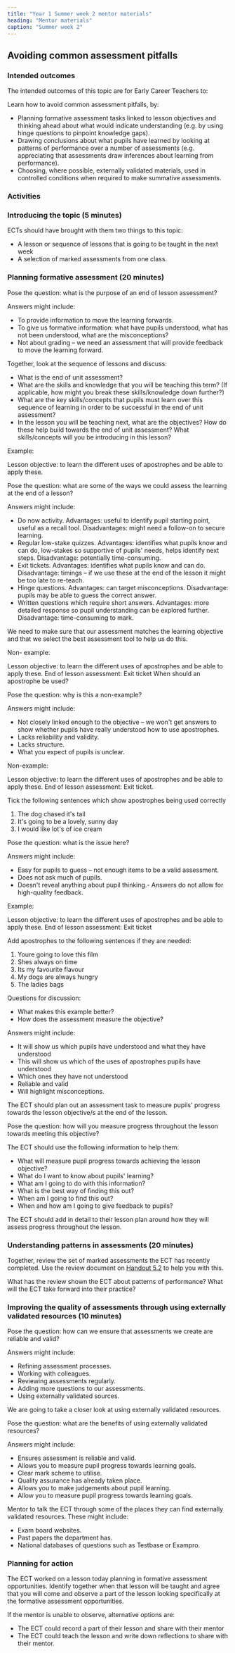 ```yaml
---
title: "Year 1 Summer week 2 mentor materials"
heading: "Mentor materials"
caption: "Summer week 2"
---
```


## Avoiding common assessment pitfalls

### Intended outcomes

The intended outcomes of this topic are for Early Career Teachers to:

Learn how to avoid common assessment pitfalls, by:

- Planning formative assessment tasks linked to lesson objectives and thinking ahead about what would indicate understanding (e.g. by using hinge questions to pinpoint knowledge gaps).
- Drawing conclusions about what pupils have learned by looking at patterns of performance over a number of assessments (e.g. appreciating that assessments draw inferences about learning from performance).
- Choosing, where possible, externally validated materials, used in controlled conditions when required to make summative assessments.

### Activities

### Introducing the topic (5 minutes)

ECTs should have brought with them two things to this topic:

- A lesson or sequence of lessons that is going to be taught in the next week
- A selection of marked assessments from one class.

### Planning formative assessment (20 minutes)

Pose the question: what is the purpose of an end of lesson assessment?

Answers might include:

- To provide information to move the learning forwards.
- To give us formative information: what have pupils understood, what has not been understood, what are the misconceptions?
- Not about grading – we need an assessment that will provide feedback to move the learning forward.

Together, look at the sequence of lessons and discuss:

- What is the end of unit assessment?
- What are the skills and knowledge that you will be teaching this term? (If applicable, how might you break these skills/knowledge down further?)
- What are the key skills/concepts that pupils must learn over this sequence of learning in order to be successful in the end of unit assessment?
- In the lesson you will be teaching next, what are the objectives? How do these help build towards the end of unit assessment? What skills/concepts will you be introducing in this lesson?

Example:

Lesson objective: to learn the different uses of apostrophes and be able to apply these.

Pose the question: what are some of the ways we could assess the learning at the end of a lesson?

Answers might include:

- Do now activity. Advantages: useful to identify pupil starting point, useful as a recall tool. Disadvantages: might need a follow-on to secure learning.
- Regular low-stake quizzes. Advantages: identifies what pupils know and can do, low-stakes so supportive of pupils' needs, helps identify next steps. Disadvantage: potentially time-consuming.
- Exit tickets. Advantages: identifies what pupils know and can do. Disadvantage: timings – if we use these at the end of the lesson it might be too late to re-teach.
- Hinge questions. Advantages: can target misconceptions. Disadvantage: pupils may be able to guess the correct answer.
- Written questions which require short answers. Advantages: more detailed response so pupil understanding can be explored further. Disadvantage: time-consuming to mark.

We need to make sure that our assessment matches the learning objective and that we select the best assessment tool to help us do this.

Non- example:

Lesson objective: to learn the different uses of apostrophes and be able to apply these.
End of lesson assessment: Exit ticket
When should an apostrophe be used?

Pose the question: why is this a non-example?

Answers might include:

- Not closely linked enough to the objective – we won't get answers to show whether pupils have really understood how to use apostrophes.
- Lacks reliability and validity.
- Lacks structure.
- What you expect of pupils is unclear.

Non-example:

Lesson objective: to learn the different uses of apostrophes and be able to apply these.
End of lesson assessment: Exit ticket.

Tick the following sentences which show apostrophes being used correctly

1. The dog chased it's tail
2. It's going to be a lovely, sunny day
3. I would like lot's of ice cream

Pose the question: what is the issue here?

Answers might include:

- Easy for pupils to guess – not enough items to be a valid assessment.
- Does not ask much of pupils.
- Doesn't reveal anything about pupil thinking.- Answers do not allow for high-quality feedback.

Example:

Lesson objective: to learn the different uses of apostrophes and be able to apply these.
End of lesson assessment: Exit ticket

Add apostrophes to the following sentences if they are needed:

1. Youre going to love this film
2. Shes always on time
3. Its my favourite flavour
4. My dogs are always hungry
5. The ladies bags

Questions for discussion:

- What makes this example better?
- How does the assessment measure the objective?

Answers might include:

- It will show us which pupils have understood and what they have understood
- This will show us which of the uses of apostrophes pupils have understood
- Which ones they have not understood
- Reliable and valid
- Will highlight misconceptions.

The ECT should plan out an assessment task to measure pupils' progress towards the lesson objective/s at the end of the lesson.

Pose the question: how will you measure progress throughout the lesson towards meeting this objective?

The ECT should use the following information to help them:

- What will measure pupil progress towards achieving the lesson objective?
- What do I want to know about pupils' learning?
- What am I going to do with this information?
- What is the best way of finding this out?
- When am I going to find this out?
- When and how am I going to give feedback to pupils?

The ECT should add in detail to their lesson plan around how they will assess progress throughout the lesson.

### Understanding patterns in assessments (20 minutes)

Together, review the set of marked assessments the ECT has recently completed. Use the review document on [Handout 5.2](/assets/materials/edt-Block-5-mentor-handout-5.3.pdf) to help you with this.

What has the review shown the ECT about patterns of performance? What will the ECT take forward into their practice?

### Improving the quality of assessments through using externally validated resources (10 minutes)

Pose the question: how can we ensure that assessments we create are reliable and valid?

Answers might include:

- Refining assessment processes.
- Working with colleagues.
- Reviewing assessments regularly.
- Adding more questions to our assessments.
- Using externally validated sources.

We are going to take a closer look at using externally validated resources.

Pose the question: what are the benefits of using externally validated resources?

Answers might include:

- Ensures assessment is reliable and valid.
- Allows you to measure pupil progress towards learning goals.
- Clear mark scheme to utilise.
- Quality assurance has already taken place.
- Allows you to make judgements about pupil learning.
- Allow you to measure pupil progress towards learning goals.

Mentor to talk the ECT through some of the places they can find externally validated resources. These might include:

- Exam board websites.
- Past papers the department has.
- National databases of questions such as Testbase or Exampro.

### Planning for action

The ECT worked on a lesson today planning in formative assessment opportunities. Identify together when that lesson will be taught and agree that you will come and observe a part of the lesson looking specifically at the formative assessment opportunities.

If the mentor is unable to observe, alternative options are:

- The ECT could record a part of their lesson and share with their mentor
- The ECT could teach the lesson and write down reflections to share with their mentor.
